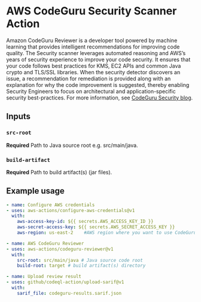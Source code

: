 # AWS CodeGuru Security Scanner Action

Amazon CodeGuru Reviewer is a developer tool powered by machine learning that provides intelligent recommendations for improving code quality. The Security scanner leverages automated reasoning and AWS’s years of security experience to improve your code security. It ensures that your code follows best practices for KMS, EC2 APIs and common Java crypto and TLS/SSL libraries. When the security detector discovers an issue, a recommendation for remediation is provided along with an explanation for why the code improvement is suggested, thereby enabling Security Engineers to focus on architectural and application-specific security best-practices. For more information, see [CodeGuru Security blog](https://docs.aws.amazon.com/codeguru/latest/reviewer-ug/how-codeguru-reviewer-works.html).

## Inputs

### `src-root`

**Required** Path to Java source root e.g. src/main/java.

### `build-artifact`

**Required** Path to build artifact(s) (jar files).

## Example usage

```yaml
- name: Configure AWS credentials
- uses: aws-actions/configure-aws-credentials@v1
  with:
    aws-access-key-id: ${{ secrets.AWS_ACCESS_KEY_ID }}
    aws-secret-access-key: ${{ secrets.AWS_SECRET_ACCESS_KEY }}
    aws-region: us-east-2    #AWS region where you want to use CodeGuru

- name: AWS CodeGuru Reviewer
- uses: aws-actions/codeguru-reviewer@v1
  with:          
    src-root: src/main/java # Java source code root
    build-root: target # build artifact(s) directory

- name: Upload review result
- uses: github/codeql-action/upload-sarif@v1
  with:
    sarif_file: codeguru-results.sarif.json
```
